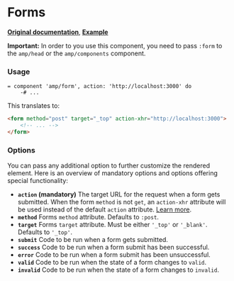 # Forms

**[Original documentation](https://www.ampproject.org/docs/reference/components/amp-form)**, **[Example](https://ampbyexample.com/components/amp-form)**

**Important:** In order to you use this component, you need to pass `:form` to the `amp/head` or the `amp/components` component.

### Usage

```haml
= component 'amp/form', action: 'http://localhost:3000' do
    -# ...
```

This translates to:

```html
<form method="post" target="_top" action-xhr="http://localhost:3000">
    <!-- ... -->
</form>
```

### Options

You can pass any additional option to further customize the rendered element. Here is an overview of mandatory options and options offering special functionality:

* **`action` (mandatory)** The target URL for the request when a form gets submitted. When the form `method` is not `get`, an `action-xhr` attribute will be used instead of the default `action` attribute. [Learn more](https://www.ampproject.org/docs/reference/components/amp-form#action).
* **`method`** Forms `method` attribute. Defaults to `:post`.
* **`target`** Forms `target` attribute. Must be either `'_top'` or `'_blank'`. Defaults to `'_top'`.
* **`submit`** Code to be run when a form gets submitted.
* **`success`** Code to be run when a form submit has been successful.
* **`error`** Code to be run when a form submit has been unsuccessful.
* **`valid`** Code to be run when the state of a form changes to `valid`.
* **`invalid`** Code to be run when the state of a form changes to `invalid`.
